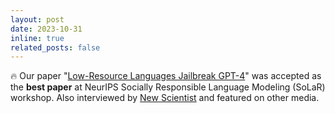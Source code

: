 ```yaml
---
layout: post
date: 2023-10-31
inline: true
related_posts: false
---
```


🔥 Our paper "[Low-Resource Languages Jailbreak GPT-4](https://arxiv.org/abs/2310.02446)" was accepted as the **best paper** at NeurIPS Socially Responsible Language Modeling (SoLaR) workshop. Also interviewed by [New Scientist](https://www.newscientist.com/article/2398656-gpt-4-gave-advice-on-planning-terrorist-attacks-when-asked-in-zulu/) and featured on other media. 